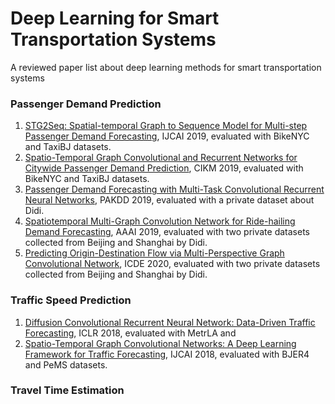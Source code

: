 # Deep Learning for Smart Transportation Systems
 A reviewed paper list about deep learning methods for smart transportation systems

### Passenger Demand Prediction

1. [STG2Seq: Spatial-temporal Graph to Sequence Model for Multi-step Passenger Demand Forecasting](https://www.ijcai.org/proceedings/2019/0274.pdf), IJCAI 2019, evaluated with BikeNYC and TaxiBJ datasets.
2. [Spatio-Temporal Graph Convolutional and Recurrent Networks for Citywide Passenger Demand Prediction](https://dl.acm.org/citation.cfm?id=3358097), CIKM 2019, evaluated with BikeNYC and TaxiBJ datasets.
3. [Passenger Demand Forecasting with Multi-Task Convolutional Recurrent Neural Networks](https://link.springer.com/chapter/10.1007/978-3-030-16145-3_3), PAKDD 2019, evaluated with a private dataset about Didi.
4. [Spatiotemporal Multi-Graph Convolution Network for Ride-hailing Demand Forecasting](http://www-scf.usc.edu/~yaguang/papers/aaai19_multi_graph_convolution.pdf), AAAI 2019, evaluated with two private datasets collected from Beijing and Shanghai by Didi.
5. [Predicting Origin-Destination Flow via Multi-Perspective Graph Convolutional Network](<https://drive.google.com/file/d/1lKaS3YlVB7TrY-iS_UFAk8MXJCfY6jJK/view>), ICDE 2020, evaluated with two private datasets collected from Beijing and Shanghai by Didi.

### Traffic Speed Prediction

1. [Diffusion Convolutional Recurrent Neural Network: Data-Driven Traffic Forecasting](https://arxiv.org/pdf/1707.01926.pdf), ICLR 2018, evaluated with MetrLA and 
2. [Spatio-Temporal Graph Convolutional Networks: A Deep Learning Framework for Traffic Forecasting](<https://arxiv.org/abs/1709.04875>), IJCAI 2018, evaluated with BJER4 and PeMS datasets.

### Travel Time Estimation



